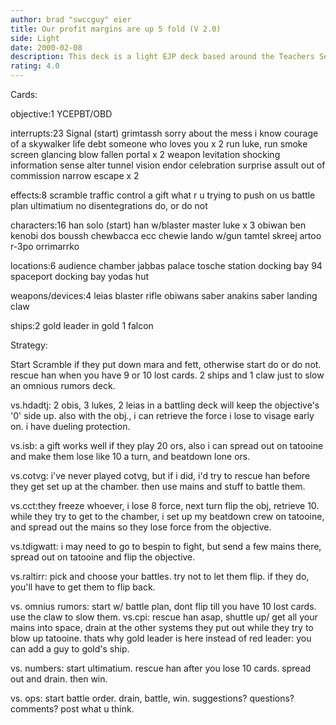 ```yaml
---
author: brad "swccguy" eier
title: Our profit margins are up 5 fold (V 2.0)
side: Light
date: 2000-02-08
description: This deck is a light EJP deck based around the Teachers Seattle Grand-Slam one.  I've changed some cards due to the local decks and some of the stratigies are different.
rating: 4.0
---
```

Cards: 

objective:1
YCEPBT/OBD

interrupts:23
Signal (start)
grimtassh
sorry about the mess
i know
courage of a skywalker
life debt
someone who loves you x 2
run luke, run
smoke screen
glancing blow
fallen portal x 2
weapon levitation
shocking information
sense
alter
tunnel vision
endor celebration
surprise assult
out of commission
narrow escape x 2


effects:8
scramble
traffic control
a gift
what r u trying to push on us
battle plan
ultimatium
no disentegrations
do, or do not

characters:16
han solo (start)
han w/blaster
master luke x 3
obiwan
ben kenobi
dos
boussh
chewbacca
ecc chewie
lando w/gun
tamtel skreej
artoo
r-3po
orrimarrko


locations:6
audience chamber
jabbas palace
tosche station
docking bay 94
spaceport docking bay
yodas hut

weapons/devices:4
leias blaster rifle
obiwans saber
anakins saber
landing claw

ships:2
gold leader in gold 1
falcon


Strategy: 

Start Scramble if they put down mara and fett, otherwise start do or do not.  rescue han when you have 9 or 10 lost cards. 2 ships and 1 claw just to slow an omnious rumors deck.

vs.hdadtj: 2 obis, 3 lukes, 2 leias in a battling deck will keep the objective's '0' side up. also with the obj., i can retrieve the force i lose to visage early on. i have dueling protection.

vs.isb: a gift works well if they play 20 ors, also i can spread out on tatooine and make them lose like 10 a turn, and beatdown lone ors.

vs.cotvg: i've never played cotvg, but if i did, i'd try to rescue han before they get set up at the chamber. then use mains and stuff to battle them.

vs.cct:they freeze whoever, i lose 8 force, next turn flip the obj, retrieve 10. while they try to get to the chamber, i set up my beatdown crew on tatooine, and spread out the mains so they lose force from the objective.

vs.tdigwatt: i may need to go to bespin to fight, but send a few mains there, spread out on tatooine and flip the objective.

vs.raltirr: pick and choose your battles. try not to let them flip. if they do, you'll have to get them to flip back.


vs. omnius rumors: start w/ battle plan, dont flip till you have 10 lost cards. use the claw to slow them.
vs.cpi: rescue han asap, shuttle up/ get all your mains into space, drain at the other systems they put out while they try to blow up tatooine. thats why gold leader is here instead of red leader: you can add a guy to gold's ship.

vs. numbers: start ultimatium. rescue han after you lose 10 cards. spread out and drain. then win.

vs. ops: start battle order. drain, battle, win.
suggestions? questions? comments? post what u think. 